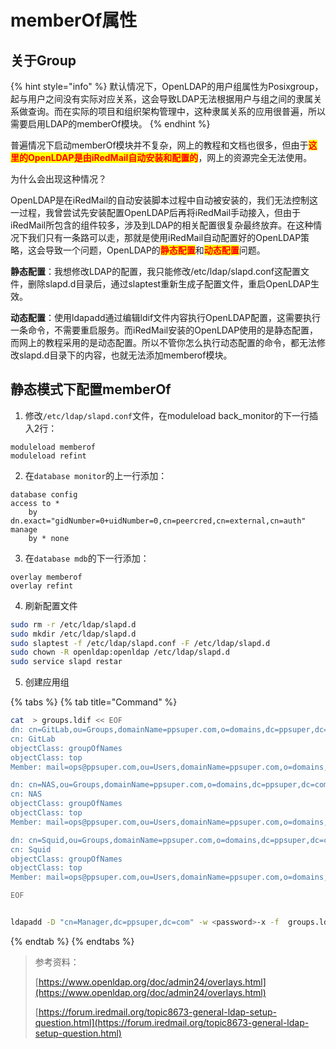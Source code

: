 # memberOf属性

## 关于Group

{% hint style="info" %}
默认情况下，OpenLDAP的用户组属性为Posixgroup，起与用户之间没有实际对应关系，这会导致LDAP无法根据用户与组之间的隶属关系做查询。而在实际的项目和组织架构管理中，这种隶属关系的应用很普遍，所以需要启用LDAP的memberOf模块。
{% endhint %}

普遍情况下启动memberOf模块并不复杂，网上的教程和文档也很多，但由于<mark style="color:red;">**这里的OpenLDAP是由iRedMail自动安装和配置的**</mark>，网上的资源完全无法使用。

为什么会出现这种情况？

OpenLDAP是在iRedMail的自动安装脚本过程中自动被安装的，我们无法控制这一过程，我曾尝试先安装配置OpenLDAP后再将iRedMail手动接入，但由于iRedMail所包含的组件较多，涉及到LDAP的相关配置很复杂最终放弃。在这种情况下我们只有一条路可以走，那就是使用iRedMail自动配置好的OpenLDAP策略，这会导致一个问题，OpenLDAP的<mark style="color:red;">**静态配置**</mark>和<mark style="color:red;">**动态配置**</mark>问题。

**静态配置**：我想修改LDAP的配置，我只能修改/etc/ldap/slapd.conf这配置文件，删除slapd.d目录后，通过slaptest重新生成子配置文件，重启OpenLDAP生效。

**动态配置**：使用ldapadd通过编辑ldif文件内容执行OpenLDAP配置，这需要执行一条命令，不需要重启服务。而iRedMail安装的OpenLDAP使用的是静态配置，而网上的教程采用的是动态配置。所以不管你怎么执行动态配置的命令，都无法修改slapd.d目录下的内容，也就无法添加memberof模块。

## 静态模式下配置memberOf

1. 修改`/etc/ldap/slapd.conf`文件，在moduleload back\_monitor的下一行插入2行：

```
moduleload memberof
moduleload refint
```

2. 在`database monitor`的上一行添加：

```
database config
access to *
    by dn.exact="gidNumber=0+uidNumber=0,cn=peercred,cn=external,cn=auth" manage
    by * none
```

3. 在`database mdb`的下一行添加：

```
overlay memberof
overlay refint
```

4. 刷新配置文件

```bash
sudo rm -r /etc/ldap/slapd.d
sudo mkdir /etc/ldap/slapd.d
sudo slaptest -f /etc/ldap/slapd.conf -F /etc/ldap/slapd.d
sudo chown -R openldap:openldap /etc/ldap/slapd.d
sudo service slapd restar
```

5. 创建应用组

{% tabs %}
{% tab title="Command" %}
```bash
cat  > groups.ldif << EOF
dn: cn=GitLab,ou=Groups,domainName=ppsuper.com,o=domains,dc=ppsuper,dc=com
cn: GitLab
objectClass: groupOfNames
objectClass: top
Member: mail=ops@ppsuper.com,ou=Users,domainName=ppsuper.com,o=domains,dc=ppsuper,dc=com

dn: cn=NAS,ou=Groups,domainName=ppsuper.com,o=domains,dc=ppsuper,dc=com
cn: NAS
objectClass: groupOfNames
objectClass: top
Member: mail=ops@ppsuper.com,ou=Users,domainName=ppsuper.com,o=domains,dc=ppsuper,dc=com

dn: cn=Squid,ou=Groups,domainName=ppsuper.com,o=domains,dc=ppsuper,dc=com
cn: Squid
objectClass: groupOfNames
objectClass: top
Member: mail=ops@ppsuper.com,ou=Users,domainName=ppsuper.com,o=domains,dc=ppsuper,dc=com

EOF


ldapadd -D "cn=Manager,dc=ppsuper,dc=com" -w <password>-x -f  groups.ldif
```
{% endtab %}
{% endtabs %}

> 参考资料：
>
> [https://www.openldap.org/doc/admin24/overlays.html](https://www.openldap.org/doc/admin24/overlays.html)
>
> [https://forum.iredmail.org/topic8673-general-ldap-setup-question.html](https://forum.iredmail.org/topic8673-general-ldap-setup-question.html)
